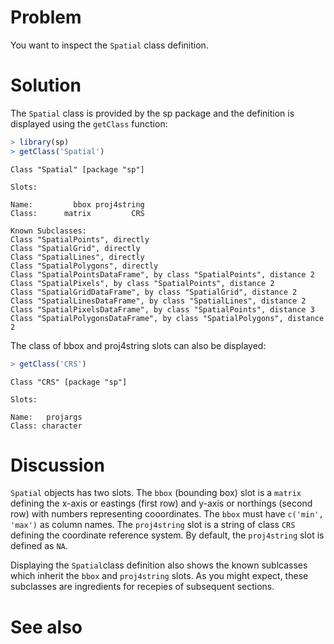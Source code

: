 

# Problem
You want to inspect the `Spatial` class definition.

# Solution
The `Spatial` class is provided by the sp package and the definition is displayed using the `getClass` function:

```r
> library(sp)
> getClass('Spatial')
```

```
Class "Spatial" [package "sp"]

Slots:
                              
Name:         bbox proj4string
Class:      matrix         CRS

Known Subclasses: 
Class "SpatialPoints", directly
Class "SpatialGrid", directly
Class "SpatialLines", directly
Class "SpatialPolygons", directly
Class "SpatialPointsDataFrame", by class "SpatialPoints", distance 2
Class "SpatialPixels", by class "SpatialPoints", distance 2
Class "SpatialGridDataFrame", by class "SpatialGrid", distance 2
Class "SpatialLinesDataFrame", by class "SpatialLines", distance 2
Class "SpatialPixelsDataFrame", by class "SpatialPoints", distance 3
Class "SpatialPolygonsDataFrame", by class "SpatialPolygons", distance 2
```
The class of bbox and proj4string slots can also be displayed:

```r
> getClass('CRS')
```

```
Class "CRS" [package "sp"]

Slots:
                
Name:   projargs
Class: character
```

# Discussion
`Spatial` objects has two slots. The `bbox` (bounding box) slot is a `matrix` defining the x-axis or eastings (first row) and y-axis or northings (second row) with numbers representing cooordinates. The `bbox` must have `c('min', 'max')` as column names. The `proj4string` slot is a string of class `CRS` defining the coordinate reference system. By default, the `proj4string` slot is defined as `NA`.

Displaying the `Spatial`class definition also shows the known sublcasses which inherit the `bbox` and `proj4string` slots. As you might expect, these subclasses are ingredients for recepies of subsequent sections.

# See also
































